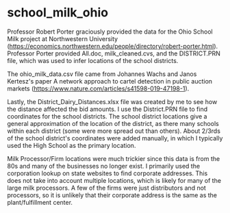 # school_milk_ohio

Professor Robert Porter graciously provided the data for the Ohio School Milk project at Northwestern University (https://economics.northwestern.edu/people/directory/robert-porter.html). Professor Porter provided All.doc, milk_cleaned.cvs, and the DISTRICT.PRN file, which was used to infer locations of the school districts.

The ohio_milk_data.csv file came from Johannes Wachs and Janos Kertesz's paper A network approach to cartel detection in public auction markets (https://www.nature.com/articles/s41598-019-47198-1).

Lastly, the District_Dairy_Distances.xlsx file was created by me to see how the distance affected the bid amounts. I use the District.PRN file to find coordinates for the school districts. The school district locations give a general approximation of the location of the district, as there many schools within each district (some were more spread out than others). About 2/3rds of the school district's coordinates were added manually, in which I typically used the High School as the primary location. 

Milk Processor/Firm locations were much trickier since this data is from the 80s and many of the businesses no longer exist. I primarily used the corporation lookup on state websites to find corporate addresses. This does not take into account multiple locations, which is likely for many of the large milk processors. A few of the firms were just distributors and not processors, so it is unlikely that their corporate address is the same as the plant/fulfillment center.
